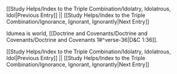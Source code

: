 [[Study Helps/Index to the Triple Combination/Idolatry, Idolatrous, Idol|Previous Entry]]  ||  [[Study Helps/Index to the Triple Combination/Ignorance, Ignorant, Ignorantly|Next Entry]]

 Idumea is world, [[Doctrine and Covenants/Doctrine and Covenants/Doctrine and Covenants 1#^verse-36|D&C 1:36]].

[[Study Helps/Index to the Triple Combination/Idolatry, Idolatrous, Idol|Previous Entry]]  ||  [[Study Helps/Index to the Triple Combination/Ignorance, Ignorant, Ignorantly|Next Entry]]